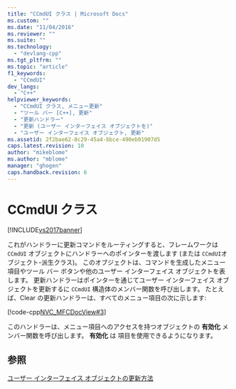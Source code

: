 ```yaml
---
title: "CCmdUI クラス | Microsoft Docs"
ms.custom: ""
ms.date: "11/04/2016"
ms.reviewer: ""
ms.suite: ""
ms.technology: 
  - "devlang-cpp"
ms.tgt_pltfrm: ""
ms.topic: "article"
f1_keywords: 
  - "CCmdUI"
dev_langs: 
  - "C++"
helpviewer_keywords: 
  - "CCmdUI クラス, メニュー更新"
  - "ツール バー [C++], 更新"
  - "更新ハンドラー"
  - "更新 (ユーザー インターフェイス オブジェクトを)"
  - "ユーザー インターフェイス オブジェクト, 更新"
ms.assetid: 2f2bae62-8c29-45a4-bbce-490eb01907d5
caps.latest.revision: 10
author: "mikeblome"
ms.author: "mblome"
manager: "ghogen"
caps.handback.revision: 6
---
```

# CCmdUI クラス
[!INCLUDE[vs2017banner](../assembler/inline/includes/vs2017banner.md)]

これがハンドラーに更新コマンドをルーティングすると、フレームワークは `CCmdUI` オブジェクトにハンドラーへのポインターを渡します \(または `CCmdUI`オブジェクト\-派生クラス\)。  このオブジェクトは、コマンドを生成したメニュー項目やツール バー ボタンや他のユーザー インターフェイス オブジェクトを表します。  更新ハンドラーはポインターを通じてユーザー インターフェイス オブジェクトを更新するに `CCmdUI` 構造体のメンバー関数を呼び出します。  たとえば、Clear の更新ハンドラーは、すべてのメニュー項目の次に示します:  
  
 [!code-cpp[NVC_MFCDocView#3](../mfc/codesnippet/CPP/the-ccmdui-class_1.cpp)]  
  
 このハンドラーは、メニュー項目へのアクセスを持つオブジェクトの **有効化** メンバー関数を呼び出します。  **有効化** は 項目を使用できるようになります。  
  
## 参照  
 [ユーザー インターフェイス オブジェクトの更新方法](../mfc/how-to-update-user-interface-objects.md)